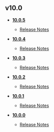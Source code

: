 ## v10.0
* **[10.0.5](10.0.5)**
	* [Release Notes](10.0.5/10_0_5_release_notes.md)

* **[10.0.4](10.0.4)**
	* [Release Notes](10.0.4/10_0_4_release_notes.md)

* **[10.0.3](10.0.3)**
	* [Release Notes](10.0.3/10_0_3_release_notes.md)

* **[10.0.2](10.0.2)**
	* [Release Notes](10.0.2/10_0_2_release_notes.md)

* **[10.0.1](10.0.1)**
	* [Release Notes](10.0.1/10_0_1_release_notes.md)

* **[10.0.0](10.0.0)**
	* [Release Notes](10.0.0/10_0_0_release_notes.md)
